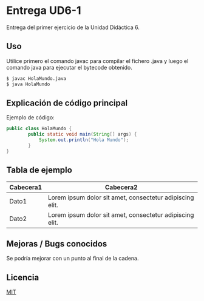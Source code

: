 
# Entrega UD6-1

Entrega del primer ejercicio de la Unidad Didáctica 6.

## Uso

Utilice primero el comando javac para compilar el fichero .java y luego el comando java para ejecutar el bytecode obtenido.

```bash
$ javac HolaMundo.java
$ java HolaMundo
```

## Explicación de código principal
Ejemplo de código:

```java
public class HolaMundo {
    	public static void main(String[] args) {		
    		System.out.println("Hola Mundo");
    	}
}
```
## Tabla de ejemplo

| Cabecera1| Cabecera2 |
| ------ | ------ |
| Dato1 | Lorem ipsum dolor sit amet, consectetur adipiscing elit.  |
| Dato2 |  Lorem ipsum dolor sit amet, consectetur adipiscing elit. |


## Mejoras / Bugs conocidos
Se podría mejorar con un punto al final de la cadena.

## Licencia
[MIT](https://choosealicense.com/licenses/mit/)

